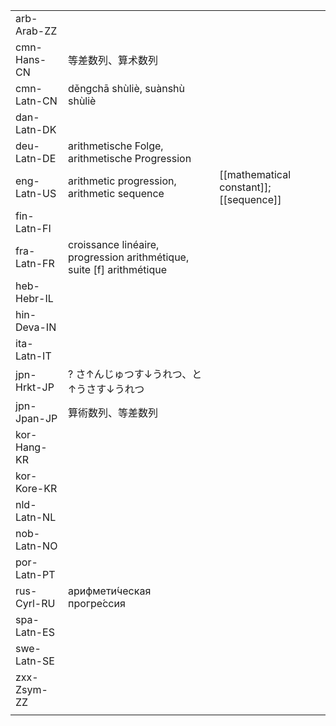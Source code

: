 | | | |
|-|-|-|
| arb-Arab-ZZ |  |  |
| cmn-Hans-CN | 等差数列、算术数列 |  |
| cmn-Latn-CN | děngchā shùliè, suànshù shùliè |  |
| dan-Latn-DK |  |  |
| deu-Latn-DE | arithmetische Folge, arithmetische Progression |  |
| eng-Latn-US | arithmetic progression, arithmetic sequence | [[mathematical constant]]; [[sequence]] |
| fin-Latn-FI |  |  |
| fra-Latn-FR | croissance linéaire, progression arithmétique, suite [f] arithmétique |  |
| heb-Hebr-IL |  |  |
| hin-Deva-IN |  |  |
| ita-Latn-IT |  |  |
| jpn-Hrkt-JP | ? さ↑んじゅつす↓うれつ、と↑うさす↓うれつ |  |
| jpn-Jpan-JP | 算術数列、等差数列 |  |
| kor-Hang-KR |  |  |
| kor-Kore-KR |  |  |
| nld-Latn-NL |  |  |
| nob-Latn-NO |  |  |
| por-Latn-PT |  |  |
| rus-Cyrl-RU | арифмети́ческая прогре́ссия |  |
| spa-Latn-ES |  |  |
| swe-Latn-SE |  |  |
| zxx-Zsym-ZZ |  |  |
|  |  |  |
